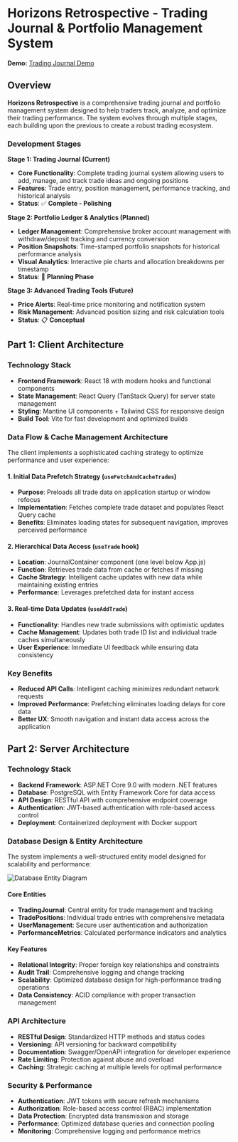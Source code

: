 # Horizons Retrospective - Trading Journal & Portfolio Management System

**Demo:** [Trading Journal Demo](https://hsr.mywebthings.xyz/)

## Overview

**Horizons Retrospective** is a comprehensive trading journal and portfolio management system designed to help traders track, analyze, and optimize their trading performance. The system evolves through multiple stages, each building upon the previous to create a robust trading ecosystem.

### Development Stages

**Stage 1: Trading Journal (Current)**
- **Core Functionality**: Complete trading journal system allowing users to add, manage, and track trade ideas and ongoing positions
- **Features**: Trade entry, position management, performance tracking, and historical analysis
- **Status**: ✅ **Complete - Polishing**

**Stage 2: Portfolio Ledger & Analytics (Planned)**
- **Ledger Management**: Comprehensive broker account management with withdraw/deposit tracking and currency conversion
- **Position Snapshots**: Time-stamped portfolio snapshots for historical performance analysis
- **Visual Analytics**: Interactive pie charts and allocation breakdowns per timestamp
- **Status**: 🚧 **Planning Phase**

**Stage 3: Advanced Trading Tools (Future)**
- **Price Alerts**: Real-time price monitoring and notification system
- **Risk Management**: Advanced position sizing and risk calculation tools
- **Status**: 📋 **Conceptual**

## Part 1: Client Architecture

### Technology Stack
- **Frontend Framework**: React 18 with modern hooks and functional components
- **State Management**: React Query (TanStack Query) for server state management
- **Styling**: Mantine UI components + Tailwind CSS for responsive design
- **Build Tool**: Vite for fast development and optimized builds

### Data Flow & Cache Management Architecture

The client implements a sophisticated caching strategy to optimize performance and user experience:

#### 1. **Initial Data Prefetch Strategy** (`useFetchAndCacheTrades`)
- **Purpose**: Preloads all trade data on application startup or window refocus
- **Implementation**: Fetches complete trade dataset and populates React Query cache
- **Benefits**: Eliminates loading states for subsequent navigation, improves perceived performance

#### 2. **Hierarchical Data Access** (`useTrade` hook)
- **Location**: JournalContainer component (one level below App.js)
- **Function**: Retrieves trade data from cache or fetches if missing
- **Cache Strategy**: Intelligent cache updates with new data while maintaining existing entries
- **Performance**: Leverages prefetched data for instant access

#### 3. **Real-time Data Updates** (`useAddTrade`)
- **Functionality**: Handles new trade submissions with optimistic updates
- **Cache Management**: Updates both trade ID list and individual trade caches simultaneously
- **User Experience**: Immediate UI feedback while ensuring data consistency

### Key Benefits
- **Reduced API Calls**: Intelligent caching minimizes redundant network requests
- **Improved Performance**: Prefetching eliminates loading delays for core data
- **Better UX**: Smooth navigation and instant data access across the application

## Part 2: Server Architecture

### Technology Stack
- **Backend Framework**: ASP.NET Core 9.0 with modern .NET features
- **Database**: PostgreSQL with Entity Framework Core for data access
- **API Design**: RESTful API with comprehensive endpoint coverage
- **Authentication**: JWT-based authentication with role-based access control
- **Deployment**: Containerized deployment with Docker support

### Database Design & Entity Architecture

The system implements a well-structured entity model designed for scalability and performance:

![Database Entity Diagram](https://github.com/user-attachments/assets/37b0def3-7901-4748-b2e8-2acb93e9d59e)

#### Core Entities
- **TradingJournal**: Central entity for trade management and tracking
- **TradePositions**: Individual trade entries with comprehensive metadata
- **UserManagement**: Secure user authentication and authorization
- **PerformanceMetrics**: Calculated performance indicators and analytics

#### Key Features
- **Relational Integrity**: Proper foreign key relationships and constraints
- **Audit Trail**: Comprehensive logging and change tracking
- **Scalability**: Optimized database design for high-performance trading operations
- **Data Consistency**: ACID compliance with proper transaction management

### API Architecture
- **RESTful Design**: Standardized HTTP methods and status codes
- **Versioning**: API versioning for backward compatibility
- **Documentation**: Swagger/OpenAPI integration for developer experience
- **Rate Limiting**: Protection against abuse and overload
- **Caching**: Strategic caching at multiple levels for optimal performance

### Security & Performance
- **Authentication**: JWT tokens with secure refresh mechanisms
- **Authorization**: Role-based access control (RBAC) implementation
- **Data Protection**: Encrypted data transmission and storage
- **Performance**: Optimized database queries and connection pooling
- **Monitoring**: Comprehensive logging and performance metrics